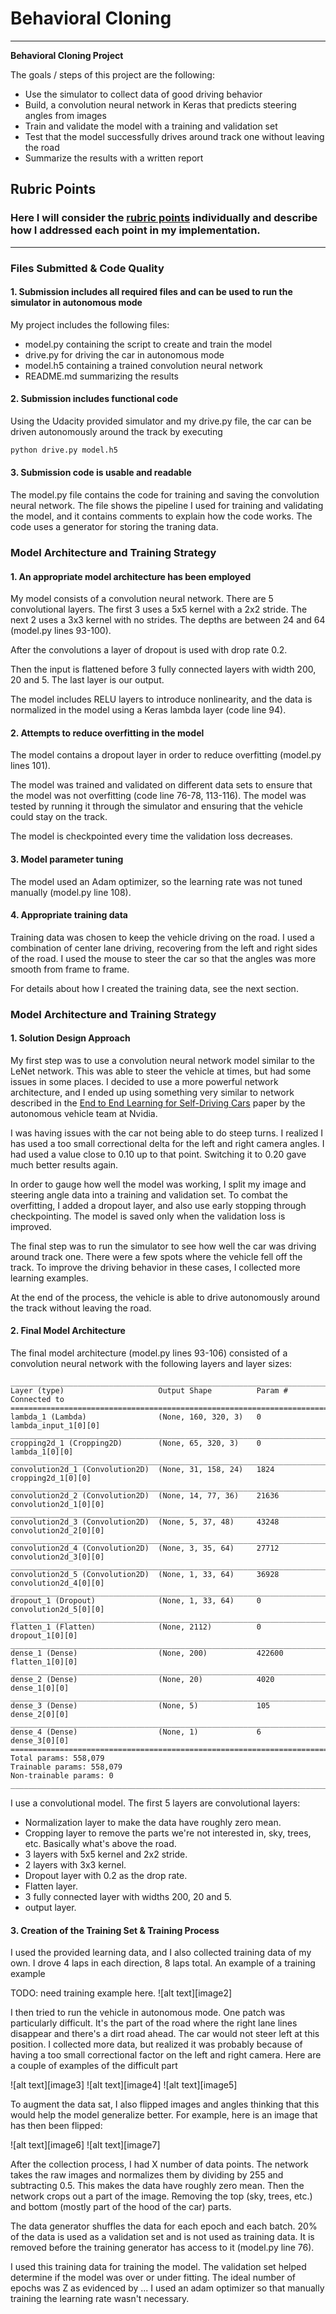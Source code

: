 # Behavioral Cloning

---

**Behavioral Cloning Project**

The goals / steps of this project are the following:
* Use the simulator to collect data of good driving behavior
* Build, a convolution neural network in Keras that predicts steering angles from images
* Train and validate the model with a training and validation set
* Test that the model successfully drives around track one without leaving the road
* Summarize the results with a written report

## Rubric Points
### Here I will consider the [rubric points](https://review.udacity.com/#!/rubrics/432/view) individually and describe how I addressed each point in my implementation.  

---
### Files Submitted & Code Quality

#### 1. Submission includes all required files and can be used to run the simulator in autonomous mode

My project includes the following files:
* model.py containing the script to create and train the model
* drive.py for driving the car in autonomous mode
* model.h5 containing a trained convolution neural network
* README.md summarizing the results

#### 2. Submission includes functional code
Using the Udacity provided simulator and my drive.py file, the car can be driven autonomously around the track by executing
```sh
python drive.py model.h5
```

#### 3. Submission code is usable and readable

The model.py file contains the code for training and saving the convolution neural network. The file shows the pipeline I used for training and validating the model, and it contains comments to explain how the code works. The code uses a generator for storing the traning data.

### Model Architecture and Training Strategy

#### 1. An appropriate model architecture has been employed

My model consists of a convolution neural network. There are 5 convolutional layers. The first 3 uses a 5x5 kernel with a 2x2 stride. The next 2 uses a 3x3 kernel with no strides. The depths are between 24 and 64 (model.py lines 93-100).

After the convolutions a layer of dropout is used with drop rate 0.2.

Then the input is flattened before 3 fully connected layers with width 200, 20 and 5. The last layer is our output.

The model includes RELU layers to introduce nonlinearity, and the data is normalized in the model using a Keras lambda layer (code line 94).

#### 2. Attempts to reduce overfitting in the model

The model contains a dropout layer in order to reduce overfitting (model.py lines 101).

The model was trained and validated on different data sets to ensure that the model was not overfitting (code line 76-78, 113-116). The model was tested by running it through the simulator and ensuring that the vehicle could stay on the track.

The model is checkpointed every time the validation loss decreases.

#### 3. Model parameter tuning

The model used an Adam optimizer, so the learning rate was not tuned manually (model.py line 108).

#### 4. Appropriate training data

Training data was chosen to keep the vehicle driving on the road. I used a combination of center lane driving, recovering from the left and right sides of the road. I used the mouse to steer the car so that the angles was more smooth from frame to frame.

For details about how I created the training data, see the next section.

### Model Architecture and Training Strategy

#### 1. Solution Design Approach
My first step was to use a convolution neural network model similar to the LeNet network. This was able to steer the vehicle at times, but had some issues in some places. I decided to use a more powerful network architecture, and I ended up using something very similar to network described in the [End to End Learning for Self-Driving Cars](http://arxiv.org/abs/1604.07316) paper by the autonomous vehicle team at Nvidia.

I was having issues with the car not being able to do steep turns. I realized I has used a too small correctional delta for the left and right camera angles. I had used a value close to 0.10 up to that point. Switching it to 0.20 gave much better results again.

In order to gauge how well the model was working, I split my image and steering angle data into a training and validation set. To combat the overfitting, I added a dropout layer, and also use early stopping through checkpointing. The model is saved only when the validation loss is improved.

The final step was to run the simulator to see how well the car was driving around track one. There were a few spots where the vehicle fell off the track. To improve the driving behavior in these cases, I collected more learning examples.

At the end of the process, the vehicle is able to drive autonomously around the track without leaving the road.

#### 2. Final Model Architecture

The final model architecture (model.py lines 93-106) consisted of a convolution neural network with the following layers and layer sizes:
```
____________________________________________________________________________________________________
Layer (type)                     Output Shape          Param #     Connected to
====================================================================================================
lambda_1 (Lambda)                (None, 160, 320, 3)   0           lambda_input_1[0][0]
____________________________________________________________________________________________________
cropping2d_1 (Cropping2D)        (None, 65, 320, 3)    0           lambda_1[0][0]
____________________________________________________________________________________________________
convolution2d_1 (Convolution2D)  (None, 31, 158, 24)   1824        cropping2d_1[0][0]
____________________________________________________________________________________________________
convolution2d_2 (Convolution2D)  (None, 14, 77, 36)    21636       convolution2d_1[0][0]
____________________________________________________________________________________________________
convolution2d_3 (Convolution2D)  (None, 5, 37, 48)     43248       convolution2d_2[0][0]
____________________________________________________________________________________________________
convolution2d_4 (Convolution2D)  (None, 3, 35, 64)     27712       convolution2d_3[0][0]
____________________________________________________________________________________________________
convolution2d_5 (Convolution2D)  (None, 1, 33, 64)     36928       convolution2d_4[0][0]
____________________________________________________________________________________________________
dropout_1 (Dropout)              (None, 1, 33, 64)     0           convolution2d_5[0][0]
____________________________________________________________________________________________________
flatten_1 (Flatten)              (None, 2112)          0           dropout_1[0][0]
____________________________________________________________________________________________________
dense_1 (Dense)                  (None, 200)           422600      flatten_1[0][0]
____________________________________________________________________________________________________
dense_2 (Dense)                  (None, 20)            4020        dense_1[0][0]
____________________________________________________________________________________________________
dense_3 (Dense)                  (None, 5)             105         dense_2[0][0]
____________________________________________________________________________________________________
dense_4 (Dense)                  (None, 1)             6           dense_3[0][0]
====================================================================================================
Total params: 558,079
Trainable params: 558,079
Non-trainable params: 0
____________________________________________________________________________________________________
```

I use a convolutional model. The first 5 layers are convolutional layers:
- Normalization layer to make the data have roughly zero mean.
- Cropping layer to remove the parts we're not interested in, sky, trees, etc. Basically what's above the road.
- 3 layers with 5x5 kernel and 2x2 stride.
- 2 layers with 3x3 kernel.
- Dropout layer with 0.2 as the drop rate.
- Flatten layer.
- 3 fully connected layer with widths 200, 20 and 5.
- output layer.

#### 3. Creation of the Training Set & Training Process

I used the provided learning data, and I also collected training data of my own. I drove 4 laps in each direction, 8 laps total. An example of a training example

TODO: need training example here.
![alt text][image2]

I then tried to run the vehicle in autonomous mode. One patch was particularly difficult. It's the part of the road where the right lane lines disappear and there's a dirt road ahead. The car would not steer left at this position. I collected more data, but realized it was probably because of having a too small correctional factor on the left and right camera. Here are a couple of  examples of the difficult part

![alt text][image3]
![alt text][image4]
![alt text][image5]

To augment the data sat, I also flipped images and angles thinking that this would help the model generalize better. For example, here is an image that has then been flipped:

![alt text][image6]
![alt text][image7]

After the collection process, I had X number of data points. The network takes the raw images and normalizes them by dividing by 255 and subtracting 0.5. This makes the data have roughly zero mean. Then the network crops out a part of the image. Removing the top (sky, trees, etc.) and bottom (mostly part of the hood of the car) parts.

The data generator shuffles the data for each epoch and each batch. 20% of the data is used as a validation set and is not used as training data. It is removed before the training generator has access to it (model.py line 76).

I used this training data for training the model. The validation set helped determine if the model was over or under fitting. The ideal number of epochs was Z as evidenced by ... I used an adam optimizer so that manually training the learning rate wasn't necessary.
